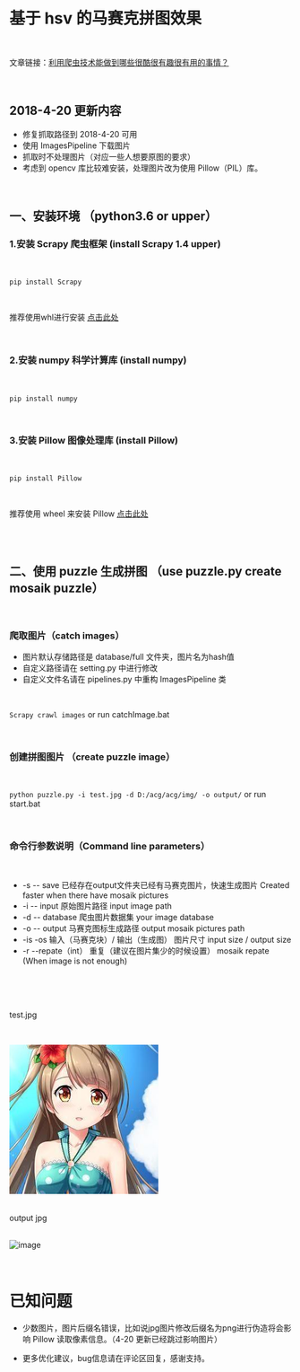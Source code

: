# 基于 hsv 的马赛克拼图效果
<br>

文章链接：[利用爬虫技术能做到哪些很酷很有趣很有用的事情？](https://www.zhihu.com/question/27621722/answer/269085034)

<br>

## 2018-4-20 更新内容
- 修复抓取路径到 2018-4-20 可用
- 使用 ImagesPipeline 下载图片
- 抓取时不处理图片（对应一些人想要原图的要求）
- 考虑到 opencv 库比较难安装，处理图片改为使用 Pillow（PIL）库。

<br>
 
## 一、安装环境 （python3.6 or upper）


### 1.安装 Scrapy 爬虫框架  (install Scrapy 1.4 upper)  

<br>

`pip install Scrapy`

<br> 

推荐使用whl进行安装 [点击此处](https://www.lfd.uci.edu/~gohlke/pythonlibs/)  

<br>

### 2.安装 numpy 科学计算库 (install numpy) 

<br>

`pip install numpy`  

<br>

### 3.安装 Pillow 图像处理库 (install Pillow)

<br>

`pip install Pillow`  

<br>

 推荐使用 wheel 来安装 Pillow [点击此处]("https://www.lfd.uci.edu/~gohlke/pythonlibs/") 

<br>

<br>
 
## 二、使用 puzzle 生成拼图 （use puzzle.py create mosaik puzzle） 

<br>

### 爬取图片（catch images）

* 图片默认存储路径是 database/full 文件夹，图片名为hash值
* 自定义路径请在 setting.py 中进行修改
* 自定义文件名请在 pipelines.py 中重构 ImagesPipeline 类

<br>

`Scrapy crawl images`  or run catchImage.bat

<br>

### 创建拼图图片 （create puzzle image）  

<br>

`python puzzle.py -i test.jpg -d D:/acg/acg/img/ -o output/`  or run start.bat

<br>

### 命令行参数说明（Command line parameters）

<br>

* -s -- save  已经存在output文件夹已经有马赛克图片，快速生成图片 Created faster when there have  mosaik pictures
* -i -- input 原始图片路径 input image path
* -d -- database 爬虫图片数据集 your image database
* -o -- output 马赛克图标生成路径 output mosaik pictures path
* -is -os 输入（马赛克块）/ 输出（生成图） 图片尺寸  input size / output size
* -r --repate（int） 重复（建议在图片集少的时候设置） mosaik repate (When image is not enough)

<br>
 
<br>

<br>

test.jpg  

<br>

![image](./test.jpg)  
<br>

output jpg  
<br>

![image](./out.jpg)  

<br>

# 已知问题
- 少数图片，图片后缀名错误，比如说jpg图片修改后缀名为png进行伪造将会影响 Pillow 读取像素信息。（4-20 更新已经跳过影响图片）

- 更多优化建议，bug信息请在评论区回复，感谢支持。


